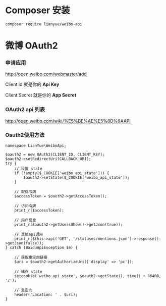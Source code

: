 

# Composer 安装

    composer require lianyue/weibo-api



# 微博 OAuth2

### 申请应用
http://open.weibo.com/webmaster/add

Client Id
    就是你的  **Api Key**

Client Secret
    就是你的  **App Secret**




### OAuth2 api 列表
http://open.weibo.com/wiki/%E5%BE%AE%E5%8D%9AAPI





### Oauth2使用方法

    namespace LianYue\WeiboApi;

    $oauth2 = new OAuth2(CLIENT_ID, CLIENT_KEY);
    $oauth2->setRedirectUri(CALLBACK_URI);
    try {
        // 设置 state
        if (!empty($_COOKIE['weibo_api_state'])) {
            $oauth2->setState($_COOKIE['weibo_api_state']);
        }

        // 取得令牌
        $accessToken = $oauth2->getAccessToken();

        // 访问令牌
        print_r($accessToken);

        // 用户信息
        print_r($oauth2->getUsersShow()->getJson(true));

        // 其他api调用
        print_r($this->api('GET', '/statuses/mentions.json')->response()->getJson(false));
    } catch (BaiduApiException $e) {

        // 获取重定向链接
        $uri = $oauth2->getAuthorizeUri(['display' => 'pc']);

        // 储存 state
        setcookie('weibo_api_state', $oauth2->getState(), time() + 86400, '/');

        // 重定向
        header('Location: ' . $uri);
    }
